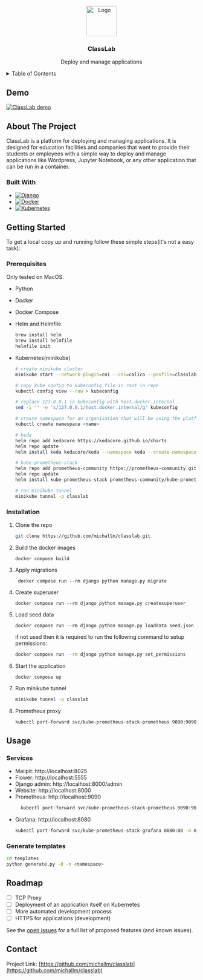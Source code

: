 <br />
<div align="center">
  <a href="https://github.com/michallm/classlab">
    <img src="classlab/static/images/favicons/favicon.ico" alt="Logo" width="80" height="80">
  </a>

<h3 align="center">ClassLab</h3>

  <p align="center">
    Deploy and manage applications
    <!-- <br />
    <br />
    <a href="https://github.com/michallm/classlab">View Demo</a>
    ·
    <a href="https://github.com/michallm/classlab/issues/new?labels=bug&template=bug-report---.md">Report Bug</a>
    ·
    <a href="https://github.com/michallm/classlab/issues/new?labels=enhancement&template=feature-request---.md">Request Feature</a>
  </p> -->
</div>

<!-- TABLE OF CONTENTS -->
<details>
  <summary>Table of Contents</summary>
  <ol>
    <li>
      <a href="#about-the-project">About The Project</a>
      <ul>
        <li><a href="#built-with">Built With</a></li>
      </ul>
    </li>
    <li>
      <a href="#getting-started">Getting Started</a>
      <ul>
        <li><a href="#prerequisites">Prerequisites</a></li>
        <li><a href="#installation">Installation</a></li>
      </ul>
    </li>
    <li><a href="#usage">Usage</a></li>
    <li><a href="#roadmap">Roadmap</a></li>
    <!-- <li><a href="#license">License</a></li> -->
    <!-- <li><a href="#contact">Contact</a></li> -->
  </ol>
</details>

<!-- DEMO -->

## Demo

[![ClassLab demo](https://img.youtube.com/vi/UlLlNjXtSz4/0.jpg)](https://www.youtube.com/watch?v=UlLlNjXtSz4)

<!-- ABOUT THE PROJECT -->

## About The Project

ClassLab is a platform for deploying and managing applications. It is designed for education facilities and companies that want to provide their students or employees with a simple way to deploy and manage applications like Wordpress, Jupyter Notebook, or any other application that can be run in a container.

### Built With

- [![Django][Django.com]][Django-url]
- [![Docker][Docker.com]][Docker-url]
- [![Kubernetes][Kubernetes.com]][Kubernetes-url]

<!-- GETTING STARTED -->

## Getting Started

To get a local copy up and running follow these simple steps(it's not a easy task):

### Prerequisites

Only tested on MacOS.

- Python
- Docker
- Docker Compose
- Helm and Helmfile

  ```sh
  brew install helm
  brew install helmfile
  helmfile init
  ```

- Kubernetes(minikube)

  ```sh
  # create minikube cluster
  minikube start --network-plugin=cni --cni=calico --profile=classlab --driver=docker --embed-certs --apiserver-names host.docker.internal --addons=ingress-dns,ingress,metrics-server,gvisor --install-addons=true --container-runtime=containerd --docker-opt containerd=/var/run/containerd/containerd.sock

  # copy kube config to kubeconfig file in root in repo
  kubectl config view --raw > kubeconfig

  # replace 127.0.0.1 in kubeconfig with host.docker.internal
  sed -i '' -e 's/127.0.0.1/host.docker.internal/g' kubeconfig

  # create namespace for an organisation that will be using the platform
  kubectl create namespace <name>

  # keda
  helm repo add kedacore https://kedacore.github.io/charts
  helm repo update
  helm install keda kedacore/keda --namespace keda --create-namespace

  # kube-prometheus-stack
  helm repo add prometheus-community https://prometheus-community.github.io/helm-charts
  helm repo update
  helm install kube-prometheus-stack prometheus-community/kube-prometheus-stack --namespace monitoring --create-namespace -f ./infra/k8s-dev/kube-prometheus/values.yml

  # run minikube tunnel
  minikube tunnel -p classlab
  ```

### Installation

1. Clone the repo

   ```sh
   git clone https://github.com/michallm/classlab.git
   ```

2. Build the docker images

   ```
   docker compose build
   ```

3. Apply migrations

   ```
    docker compose run --rm django python manage.py migrate
   ```

4. Create superuser

   ```
   docker compose run --rm django python manage.py createsuperuser
   ```

5. Load seed data

   ```
   docker compose run --rm django python manage.py loaddata seed.json
   ```

   if not used then it is required to run the following command to setup permissions:

   ```sh
   docker compose run --rm django python manage.py set_permissions
   ```

6. Start the application

   ```
   docker compose up
   ```

7. Run minikube tunnel

   ```sh
   minikube tunnel -p classlab
   ```

8. Prometheus proxy

   ```sh
   kubectl port-forward svc/kube-prometheus-stack-prometheus 9090:9090 -n monitoring
   ```

<!-- USAGE -->

## Usage

### Services

- Mailpit: http://localhost:8025
- Flower: http://localhost:5555
- Django admin: http://localhost:8000/admin
- Website: http://localhost:8000
- Prometheus: http://localhost:9090
  ```sh
    kubectl port-forward svc/kube-prometheus-stack-prometheus 9090:9090 -n monitoring
  ```
- Grafana: http://localhost:8080
  ```sh
  kubectl port-forward svc/kube-prometheus-stack-grafana 8080:80 -n monitoring
  ```

### Generate templates

```sh
cd templates
python generate.py -d -n <namespace>
```

<!-- ROADMAP -->

## Roadmap

- [ ] TCP Proxy
- [ ] Deployment of an application itself on Kubernetes
- [ ] More automated development process
- [ ] HTTPS for applications (development)

See the [open issues](https://github.com/michallm/classlab/issues) for a full list of proposed features (and known issues).

## Contact

<!-- Your Name - [@twitter_handle](https://twitter.com/twitter_handle) - email@email_client.com -->

Project Link: [https://github.com/michallm/classlab](https://github.com/michallm/classlab)

<!-- <p align="right">(<a href="#readme-top">back to top</a>)</p> -->

[contributors-shield]: https://img.shields.io/github/contributors/michallm/classlab.svg?style=for-the-badge
[contributors-url]: https://github.com/michallm/classlab/graphs/contributors
[forks-shield]: https://img.shields.io/github/forks/michallm/classlab.svg?style=for-the-badge
[forks-url]: https://github.com/michallm/classlab/network/members
[stars-shield]: https://img.shields.io/github/stars/michallm/classlab.svg?style=for-the-badge
[stars-url]: https://github.com/michallm/classlab/stargazers
[issues-shield]: https://img.shields.io/github/issues/michallm/classlab.svg?style=for-the-badge
[issues-url]: https://github.com/michallm/classlab/issues
[license-shield]: https://img.shields.io/github/license/michallm/classlab.svg?style=for-the-badge
[license-url]: https://github.com/michallm/classlab/blob/master/LICENSE.txt
[product-screenshot]: images/preview.png
[Django.com]: https://img.shields.io/badge/django-092E20?style=for-the-badge&logo=django&logoColor=white
[Django-url]: https://www.djangoproject.com/
[Docker.com]: https://img.shields.io/badge/Docker-2496ED?style=for-the-badge&logo=docker&logoColor=white
[Docker-url]: https://www.docker.com/
[Kubernetes.com]: https://img.shields.io/badge/Kubernetes-326CE5?style=for-the-badge&logo=kubernetes&logoColor=white
[Kubernetes-url]: https://kubernetes.io/
